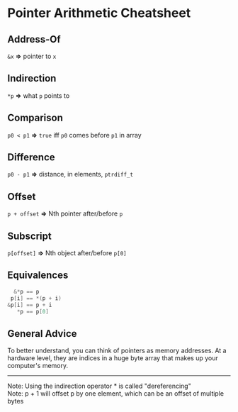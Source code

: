 # Pointer Arithmetic Cheatsheet

<!-- inline -->
## Address-Of
`&x`
**⇒** pointer to `x`

<!-- inline -->
## Indirection
`*p`
**⇒** what `p` points to

<!-- inline -->
## Comparison
`p0 < p1`
**⇒** `true` iff `p0` comes before `p1` in array

<!-- inline -->
## Difference
`p0 - p1`
**⇒** distance, in elements, `ptrdiff_t`

<!-- inline -->
## Offset
`p + offset`
**⇒** Nth pointer after/before `p`

<!-- inline -->
## Subscript
`p[offset]`
**⇒** Nth object after/before `p[0]`

<!-- inline -->
## Equivalences
```c
  &*p == p
 p[i] == *(p + i)
&p[i] == p + i
   *p == p[0]
```

<!-- inline -->
## General Advice
To better understand, you can think of pointers as memory addresses.
At a hardware level, they are indices in a huge byte array that makes up your computer's memory.

---
Note: Using the indirection operator * is called "dereferencing"<br>
Note: p + 1 will offset p by one element, which can be an offset of multiple bytes
